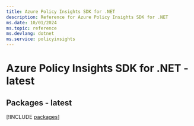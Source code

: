 ```yaml
---
title: Azure Policy Insights SDK for .NET
description: Reference for Azure Policy Insights SDK for .NET
ms.date: 10/01/2024
ms.topic: reference
ms.devlang: dotnet
ms.service: policyinsights
---
```

# Azure Policy Insights SDK for .NET - latest
## Packages - latest
[!INCLUDE [packages](policy-insights-index.md)]